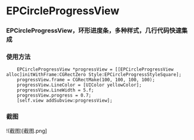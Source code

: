 # EPCircleProgressView
### EPCircleProgressView，环形进度条，多种样式，几行代码快速集成
### 使用方法
```
    EPCircleProgressView *progressView = [[EPCircleProgressView alloc]initWithFrame:CGRectZero Style:EPCircleProgressStyleSquare];
    progressView.frame = CGRectMake(100, 100, 100, 100);
    progressView.LineColor = [UIColor yellowColor];
    progressView.LineWidth = 5.f;
    progressView.progress = 0.7;
    [self.view addSubview:progressView];
```
### 截图
!(截图)[截图.png]